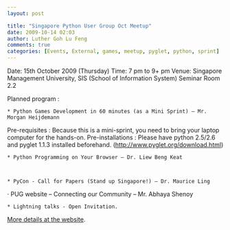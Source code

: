 ```yaml
---
layout: post

title: "Singapore Python User Group Oct Meetup"
date: 2009-10-14 02:03
author: Luther Goh Lu Feng
comments: true
categories: [Events, External, games, meetup, pyglet, python, sprint]
---
```

Date: 15th October 2009 (Thursday)
Time: 7 pm to 9+ pm
Venue: Singapore Management University, SIS (School of Information System) Seminar Room 2.2

Planned program :



    * Python Games Development in 60 minutes (as a Mini Sprint) – Mr. Morgan Heijdemann

Pre-requisites : Because this is a mini-sprint, you need to bring your laptop computer for the hands-on.
Pre-installations :  Please have python 2.5/2.6 and pyglet 1.1.3 installed beforehand. (<a href="http://www.pyglet.org/download.html">http://www.pyglet.org/download.html</a>)

    * Python Programming on Your Browser – Dr. Liew Beng Keat



    * PyCon - Call for Papers (Stand up Singapore!) – Dr. Maurice Ling



·         PUG website – Connecting our Community – Mr. Abhaya Shenoy



    * Lightning talks - Open Invitation.


<a href="http://pycon.sit.rp.sg/events/5th-singapore-python-user-group-meeting">More details at the website</a>.
